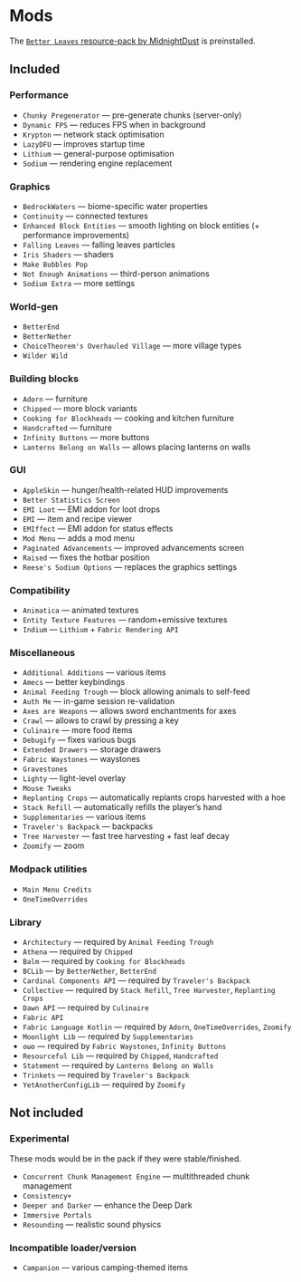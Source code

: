 # Mods

The [`Better Leaves` resource-pack by MidnightDust](https://modrinth.com/resourcepack/better-leaves) is preinstalled.

## Included
### Performance
- `Chunky Pregenerator` — pre-generate chunks (server-only)
- `Dynamic FPS` — reduces FPS when in background
- `Krypton` — network stack optimisation
- `LazyDFU` — improves startup time
- `Lithium` — general-purpose optimisation
- `Sodium` — rendering engine replacement

### Graphics
- `BedrockWaters` — biome-specific water properties
- `Continuity` — connected textures
- `Enhanced Block Entities` — smooth lighting on block entities (+ performance improvements)
- `Falling Leaves` — falling leaves particles
- `Iris Shaders` — shaders
- `Make Bubbles Pop`
- `Not Enough Animations` — third-person animations
- `Sodium Extra` — more settings

### World-gen
- `BetterEnd`
- `BetterNether`
- `ChoiceTheorem's Overhauled Village` — more village types
- `Wilder Wild`

### Building blocks
- `Adorn` — furniture
- `Chipped` — more block variants
- `Cooking for Blockheads` — cooking and kitchen furniture
- `Handcrafted` — furniture
- `Infinity Buttons` — more buttons
- `Lanterns Belong on Walls` — allows placing lanterns on walls

### GUI
- `AppleSkin` — hunger/health-related HUD improvements
- `Better Statistics Screen`
- `EMI Loot` — EMI addon for loot drops
- `EMI` — item and recipe viewer
- `EMIffect` — EMI addon for status effects
- `Mod Menu` — adds a mod menu
- `Paginated Advancements` — improved advancements screen
- `Raised` — fixes the hotbar position
- `Reese's Sodium Options` — replaces the graphics settings

### Compatibility
- `Animatica` — animated textures
- `Entity Texture Features` — random+emissive textures
- `Indium` — `Lithium` + `Fabric Rendering API`

### Miscellaneous
- `Additional Additions` — various items
- `Amecs` — better keybindings
- `Animal Feeding Trough` — block allowing animals to self-feed
- `Auth Me` — in-game session re-validation
- `Axes are Weapons` — allows sword enchantments for axes
- `Crawl` — allows to crawl by pressing a key
- `Culinaire` — more food items
- `Debugify` — fixes various bugs
- `Extended Drawers` — storage drawers
- `Fabric Waystones` — waystones
- `Gravestones`
- `Lighty` — light-level overlay
- `Mouse Tweaks`
- `Replanting Crops` — automatically replants crops harvested with a hoe
- `Stack Refill` — automatically refills the player’s hand
- `Supplementaries` — various items
- `Traveler's Backpack` — backpacks
- `Tree Harvester` — fast tree harvesting + fast leaf decay
- `Zoomify` — zoom

### Modpack utilities
- `Main Menu Credits`
- `OneTimeOverrides`

### Library
- `Architectury` — required by `Animal Feeding Trough`
- `Athena` — required by `Chipped`
- `Balm` — required by `Cooking for Blockheads`
- `BCLib` — by `BetterNether`, `BetterEnd`
- `Cardinal Components API` — required by `Traveler's Backpack`
- `Collective` — required by `Stack Refill`, `Tree Harvester`, `Replanting Crops`
- `Dawn API` — required by `Culinaire`
- `Fabric API`
- `Fabric Language Kotlin` — required by `Adorn`, `OneTimeOverrides`, `Zoomify`
- `Moonlight Lib` — required by `Supplementaries`
- `oωo` — required by `Fabric Waystones`, `Infinity Buttons`
- `Resourceful Lib` — required by `Chipped`, `Handcrafted`
- `Statement` — required by `Lanterns Belong on Walls`
- `Trinkets` — required by `Traveler's Backpack`
- `YetAnotherConfigLib` — required by `Zoomify`

## Not included
### Experimental
These mods would be in the pack if they were stable/finished.
- `Concurrent Chunk Management Engine` — multithreaded chunk management
- `Consistency+`
- `Deeper and Darker` — enhance the Deep Dark
- `Immersive Portals`
- `Resounding` — realistic sound physics

### Incompatible loader/version
- `Campanion` — various camping-themed items